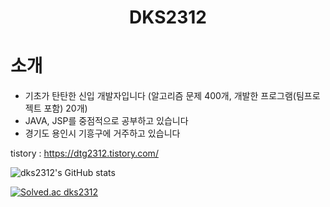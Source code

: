 <center><h1>DKS2312</h1></center>

# 소개
+ 기초가 탄탄한 신입 개발자입니다 (알고리즘 문제 400개, 개발한 프로그램(팀프로젝트 포함) 20개)
+ JAVA, JSP를 중점적으로 공부하고 있습니다 
+ 경기도 용인시 기흥구에 거주하고 있습니다

<p>tistory : <a href="https://dtg2312.tistory.com/">https://dtg2312.tistory.com/</a><br>
<p class="has-line-data" data-line-start="5" data-line-end="6"><img src="https://github-readme-stats.vercel.app/api?username=dks2312&amp;show_icons=true&amp;theme=buefy" alt="dks2312's GitHub stats"></p>
<p class="has-line-data" data-line-start="9" data-line-end="10"><a href="https://solved.ac/dks2312"><img src="http://mazassumnida.wtf/api/v2/generate_badge?boj=dks2312" alt="Solved.ac dks2312"></a></p>
